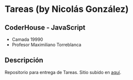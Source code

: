 # Tareas (by Nicolás González) 

## CoderHouse - JavaScript 
- Camada 19990
- Profesor Maximiliano Torreblanca 

## Descripción
Repositorio para entrega de Tareas.
Sitio subido en [aquí](https://jasonlocke8.github.io/TareaJS/).
